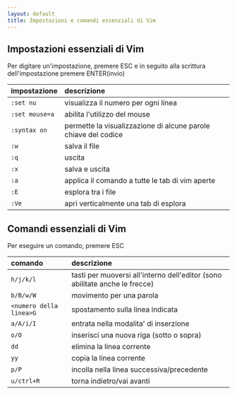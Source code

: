 ```yaml
---
layout: default
title: Impostazioni e comandi essenziali di Vim 
---
```


## Impostazioni essenziali di Vim
Per digitare un'impostazione, premere ESC e in seguito alla scrittura dell'impostazione premere ENTER(invio)

| impostazione | descrizione |
|:----------|:-------|
| `:set nu` | visualizza il numero per ogni linea |
| `:set mouse=a`| abilita l'utilizzo del mouse |
| `:syntax on`| permette la visualizzazione di alcune parole chiave del codice |
| `:w` | salva il file |
| `:q` | uscita |
| `:x` | salva e uscita |
| `:a` | applica il comando a tutte le tab di vim aperte |
| `:E` | esplora tra i file |
| `:Ve` | apri verticalmente una tab di esplora |

## Comandi essenziali di Vim
Per eseguire un comando, premere ESC

| comando | descrizione |
|:----------|:-------|
| `h/j/k/l` | tasti per muoversi all'interno dell'editor (sono abilitate anche le frecce) |
| `b/B/w/W`| movimento per una parola |
| `<numero della linea>G`| spostamento sulla linea indicata |
| `a/A/i/I` | entrata nella modalita' di inserzione |
| `o/O` | inserisci una nuova riga (sotto o sopra) |
| `dd` | elimina la linea corrente |
| `yy` | copia la linea corrente |
| `p/P` | incolla nella linea successiva/precedente |
| `u/ctrl+R` | torna indietro/vai avanti |
